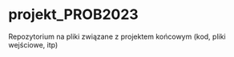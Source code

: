# projekt_PROB2023
Repozytorium na pliki związane z projektem końcowym (kod, pliki wejściowe, itp)

